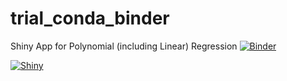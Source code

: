 # trial_conda_binder
Shiny App for Polynomial (including Linear) Regression
[![Binder](https://mybinder.org/badge_logo.svg)](https://mybinder.org/v2/gh/Motilal-Uttarkabat/trial_conda_binder.git/shiny)

[![Shiny](https://mybinder.org/badge_logo.svg)](https://mybinder.org/v2/gh/Motilal-Uttarkabat/trial_conda_binder.git/shiny/r/master?urlpath=shiny/app/)

